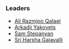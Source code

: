 ### Leaders

* [Ali Razmjoo Qalaei](mailto:ali.razmjoo@owasp.org)
* [Arkadii Yakovets](mailto:arkadii.yakovets@owasp.org)
* [Sam Stepanyan](mailto:sam.stepanyan@owasp.org)
* [Sri Harsha Gajavalli](mailto:sriharsha.g@owasp.org)

